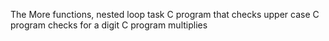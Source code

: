 The More functions, nested loop task
C program that checks upper case
C program checks for a digit
C program multiplies
